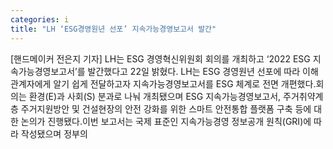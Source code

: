 ```yaml
---
categories: i
title: "LH ‘ESG경영원년 선포’ 지속가능경영보고서 발간"
---
```

[핸드메이커 전은지 기자] LH는 ESG 경영혁신위원회 회의를 개최하고 ‘2022 ESG 지속가능경영보고서’를 발간했다고 22일 밝혔다. LH는 ESG 경영원년 선포에 따라 이해관계자에게 알기 쉽게 전달하고자 지속가능경영보고서를 ESG 체계로 전면 개편했다.회의는 환경(E)과 사회(S) 분과로 나눠 개최됐으며 ESG 지속가능경영보고서, 주거취약계층 주거지원방안 및 건설현장의 안전 강화를 위한 스마트 안전통합 플랫폼 구축 등에 대한 논의가 진행됐다.이번 보고서는 국제 표준인 지속가능경영 정보공개 원칙(GRI)에 따라 작성됐으며 정부의